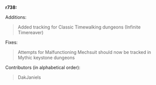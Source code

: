**r738:**

Additions:
> Added tracking for Classic Timewalking dungeons (Infinite Timereaver)

Fixes:
> Attempts for Malfunctioning Mechsuit should now be tracked in Mythic keystone dungeons

Contributors (in alphabetical order):
> DakJaniels
